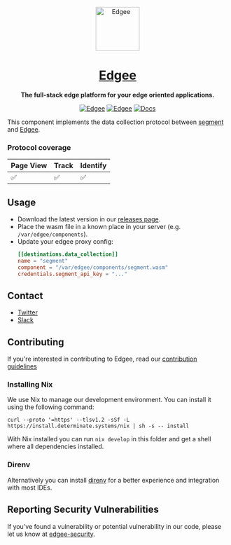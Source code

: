 <div align="center">

<p align="center">
  <a href="https://www.edgee.cloud">
    <picture>
      <source media="(prefers-color-scheme: dark)" srcset="https://cdn.edgee.cloud/img/favicon-dark.svg">
      <img src="https://cdn.edgee.cloud/img/favicon.svg" height="100" alt="Edgee">
    </picture>
    <h1 align="center">Edgee</h1>
  </a>
</p>


**The full-stack edge platform for your edge oriented applications.**

[![Edgee](https://img.shields.io/badge/edgee-open%20source-blueviolet.svg)](https://www.edgee.cloud)
[![Edgee](https://img.shields.io/badge/slack-edgee-blueviolet.svg?logo=slack)](https://www.edgee.cloud/slack)
[![Docs](https://img.shields.io/badge/docs-published-blue)](https://docs.edgee.cloud)

</div>

This component implements the data collection protocol between [segment](https://segment.com) and [Edgee](https://www.edgee.cloud).

### Protocol coverage

| Page View | Track | Identify |
| -------- | ------- | ------- |
|  ✅ | ✅ | ✅ |

## Usage

- Download the latest version in our [releases page](../../releases). 
- Place the wasm file in a known place in your server (e.g. `/var/edgee/components`).
- Update your edgee proxy config:
  ```toml
  [[destinations.data_collection]]
  name = "segment"
  component = "/var/edgee/components/segment.wasm"
  credentials.segment_api_key = "..." 
  ```

## Contact
- [Twitter](https://x.com/edgee_cloud)
- [Slack](https://www.edgee.cloud/slack)


## Contributing
If you're interested in contributing to Edgee, read our [contribution guidelines](./CONTRIBUTING.md)

### Installing Nix

We use Nix to manage our development environment. You can install it using the following command:
```
curl --proto '=https' --tlsv1.2 -sSf -L https://install.determinate.systems/nix | sh -s -- install
```

With Nix installed you can run `nix develop` in this folder and get a shell where all dependencies installed.

### Direnv

Alternatively you can install [direnv](https://direnv.net/docs/installation.html) for a better experience and integration with most IDEs.

## Reporting Security Vulnerabilities
If you've found a vulnerability or potential vulnerability in our code, please let us know at
[edgee-security](mailto:security@edgee.cloud).
